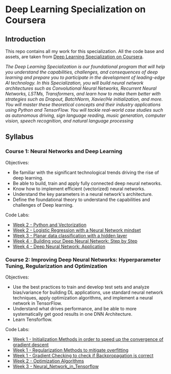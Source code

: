# Deep Learning Specialization on Coursera

## Introduction

This repo contains all my work for this specialization. All the code base and assets, are taken from [Deep Learning Specialization on Coursera](https://www.coursera.org/specializations/deep-learning).

*The Deep Learning Specialization is our foundational program that will help you understand the capabilities, challenges, and consequences of deep learning and prepare you to participate in the development of leading-edge AI technology. 
In this Specialization, you will build neural network architectures such as Convolutional Neural Networks, Recurrent Neural Networks, LSTMs, Transformers, and learn how to make them better with strategies such as Dropout, BatchNorm, Xavier/He initialization, and more. You will master these theoretical concepts and their industry applications using Python and TensorFlow. You will tackle real-world case studies such as autonomous driving, sign language reading, music generation, computer vision, speech recognition, and natural language processing*

## Syllabus

### Course 1: Neural Networks and Deep Learning

  Objectives:
  + Be familiar with the significant technological trends driving the rise of deep learning.
  + Be able to build, train and apply fully connected deep neural networks. 
  + Know how to implement efficient (vectorized) neural networks. 
  + Understand the key parameters in a neural network's architecture. 
  + Define the foundational theory to understand the capabilities and challenges  of Deep learning.
  

  Code Labs:
  + [Week 2 - Python and Vectorization](https://github.com/eduardotoledoZero/coursera_deeplearning_specialization/blob/main/01_Neural_Networks_and_Deep_Learning/Week%202/Python%20and%20Vectorization/Python_Basics_With_Numpy_v3a.ipynb)
  + [Week 2 - Logistic Regression with a Neural Network mindset](https://github.com/eduardotoledoZero/coursera_deeplearning_specialization/blob/main/01_Neural_Networks_and_Deep_Learning/Week%202/Logistic%20Regression%20with%20a%20Neural%20Network%20mindset/Logistic_Regression_with_a_Neural_Network_mindset_v6a.ipynb)
  + [Week 3 - Planar data classification with a hidden layer](https://github.com/eduardotoledoZero/coursera_deeplearning_specialization/blob/main/01_Neural_Networks_and_Deep_Learning/Week%203/Planar_data_classification_with_onehidden_layer_v6c.ipynb)
  + [Week 4 - Building your Deep Neural Network: Step by Step](https://github.com/eduardotoledoZero/coursera_deeplearning_specialization/blob/main/01_Neural_Networks_and_Deep_Learning/Week%204/Building_your_deep_neural_network_Step_by_Step/Building_your_Deep_Neural_Network_Step_by_Step_v8a.ipynb)
  + [Week 4 - Deep Neural Network: Application](https://github.com/eduardotoledoZero/coursera_deeplearning_specialization/blob/main/01_Neural_Networks_and_Deep_Learning/Week%204/Deep%20Neural%20Network%20for%20Image%20Classification%20Application/Deep%2BNeural%2BNetwork%2B-%2BApplication%2Bv8.ipynb) 

### Course 2: Improving Deep Neural Networks: Hyperparameter Tuning, Regularization and Optimization

  Objectives:
  + Use the best practices to train and develop test sets and analyze bias/variance for building DL applications, use standard neural network   techniques, apply optimization algorithms, and implement a neural network in TensorFlow.
  + Understand what drives performance, and be able to more systematically get good results in one DNN Architecture.
  + Learn Tensforflow.
 
 Code Labs:
  + [Week 1 - Initialization Methods in order to speed up  the convergence of gradient descent](https://github.com/eduardotoledoZero/coursera_deeplearning_specialization/blob/main/02_Improving_Deep_Neural_Networks/Week1/01_Initialization/Initialization.ipynb)
  + [Week 1 - Regularization Methods to mitigate overfitting](https://github.com/eduardotoledoZero/coursera_deeplearning_specialization/blob/main/02_Improving_Deep_Neural_Networks/Week1/02_Regularization/Regularization_v2a.ipynb)
  + [Week 1 - Gradient Checking to check if Backpropagation is correct](https://github.com/eduardotoledoZero/coursera_deeplearning_specialization/blob/main/02_Improving_Deep_Neural_Networks/Week1/03_Gradient%20Checking/Gradient%2BChecking%2Bv1.ipynb)
  + [Week 2 - Optimization Algorithms](https://github.com/eduardotoledoZero/coursera_deeplearning_specialization/blob/main/01_Neural_Networks_and_Deep_Learning/Week%204/Building_your_deep_neural_network_Step_by_Step/Building_your_Deep_Neural_Network_Step_by_Step_v8a.ipynb)
  + [Week 3 - Neural_Network_in_Tensorflow](https://github.com/eduardotoledoZero/coursera_deeplearning_specialization/blob/main/01_Neural_Networks_and_Deep_Learning/Week%204/Deep%20Neural%20Network%20for%20Image%20Classification%20Application/Deep%2BNeural%2BNetwork%2B-%2BApplication%2Bv8.ipynb) 
